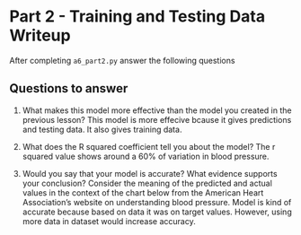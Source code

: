 # Part 2 - Training and Testing Data Writeup

After completing `a6_part2.py` answer the following questions

## Questions to answer

1. What makes this model more effective than the model you created in the previous lesson?
This model is more effecive bcause it gives predictions and testing data. It also gives training data. 

2. What does the R squared coefficient tell you about the model?
The r squared value shows around a 60% of variation in blood pressure. 

3. Would you say that your model is accurate? What evidence supports your conclusion? Consider the meaning of the predicted and actual values in the context of the chart below from the American Heart Association’s website on understanding blood pressure.
Model is kind of accurate because based on data it was on target values. However, using more data in dataset would increase accuracy. 
